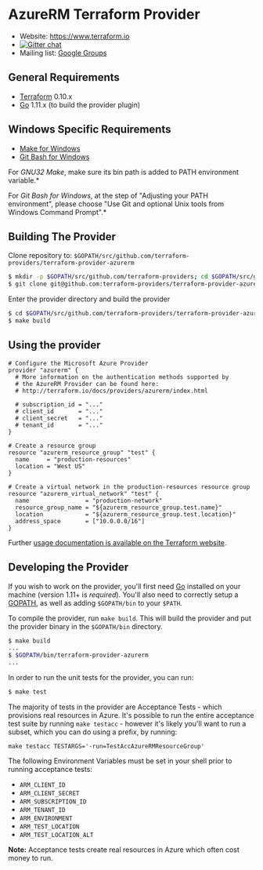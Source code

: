 AzureRM Terraform Provider
==================

- Website: https://www.terraform.io
- [![Gitter chat](https://badges.gitter.im/hashicorp-terraform/Lobby.png)](https://gitter.im/hashicorp-terraform/Lobby)
- Mailing list: [Google Groups](http://groups.google.com/group/terraform-tool)

General Requirements
------------

-	[Terraform](https://www.terraform.io/downloads.html) 0.10.x
-	[Go](https://golang.org/doc/install) 1.11.x (to build the provider plugin)

Windows Specific Requirements
-----------------------------
- [Make for Windows](http://gnuwin32.sourceforge.net/packages/make.htm)
- [Git Bash for Windows](https://git-scm.com/download/win)

For *GNU32 Make*, make sure its bin path is added to PATH environment variable.*

For *Git Bash for Windows*, at the step of "Adjusting your PATH environment", please choose "Use Git and optional Unix tools from Windows Command Prompt".*

Building The Provider
---------------------

Clone repository to: `$GOPATH/src/github.com/terraform-providers/terraform-provider-azurerm`

```sh
$ mkdir -p $GOPATH/src/github.com/terraform-providers; cd $GOPATH/src/github.com/terraform-providers
$ git clone git@github.com:terraform-providers/terraform-provider-azurerm
```

Enter the provider directory and build the provider

```sh
$ cd $GOPATH/src/github.com/terraform-providers/terraform-provider-azurerm
$ make build
```

Using the provider
----------------------

```
# Configure the Microsoft Azure Provider
provider "azurerm" {
  # More information on the authentication methods supported by
  # the AzureRM Provider can be found here:
  # http://terraform.io/docs/providers/azurerm/index.html

  # subscription_id = "..."
  # client_id       = "..."
  # client_secret   = "..."
  # tenant_id       = "..."
}

# Create a resource group
resource "azurerm_resource_group" "test" {
  name     = "production-resources"
  location = "West US"
}

# Create a virtual network in the production-resources resource group
resource "azurerm_virtual_network" "test" {
  name                = "production-network"
  resource_group_name = "${azurerm_resource_group.test.name}"
  location            = "${azurerm_resource_group.test.location}"
  address_space       = ["10.0.0.0/16"]
}
```

Further [usage documentation is available on the Terraform website](https://www.terraform.io/docs/providers/azurerm/index.html).

Developing the Provider
---------------------------

If you wish to work on the provider, you'll first need [Go](http://www.golang.org) installed on your machine (version 1.11+ is *required*). You'll also need to correctly setup a [GOPATH](http://golang.org/doc/code.html#GOPATH), as well as adding `$GOPATH/bin` to your `$PATH`.

To compile the provider, run `make build`. This will build the provider and put the provider binary in the `$GOPATH/bin` directory.

```sh
$ make build
...
$ $GOPATH/bin/terraform-provider-azurerm
...
```

In order to run the unit tests for the provider, you can run:

```sh
$ make test
```

The majority of tests in the provider are Acceptance Tests - which provisions real resources in Azure. It's possible to run the entire acceptance test suite by running `make testacc` - however it's likely you'll want to run a subset, which you can do using a prefix, by running:

```
make testacc TESTARGS='-run=TestAccAzureRMResourceGroup'
```

The following Environment Variables must be set in your shell prior to running acceptance tests:

- `ARM_CLIENT_ID`
- `ARM_CLIENT_SECRET`
- `ARM_SUBSCRIPTION_ID`
- `ARM_TENANT_ID`
- `ARM_ENVIRONMENT`
- `ARM_TEST_LOCATION`
- `ARM_TEST_LOCATION_ALT`

**Note:** Acceptance tests create real resources in Azure which often cost money to run.
